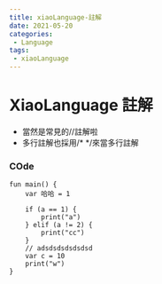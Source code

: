 ```yaml
---
title: xiaoLanguage-註解
date: 2021-05-20
categories:
 - Language
tags:
 - xiaoLanguage
---
```


# XiaoLanguage 註解
- 當然是常見的//註解啦
- 多行註解也採用/*  */來當多行註解

### COde
```
fun main() {
    var 哈哈 = 1
    
    if (a == 1) {
        print("a")
    } elif (a != 2) {
        print("cc")
    }
    // adsdsdsdsdsdsd
    var c = 10
    print("w")
}
```